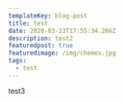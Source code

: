```yaml
---
templateKey: blog-post
title: test
date: 2020-03-23T17:55:34.266Z
description: test2
featuredpost: true
featuredimage: /img/chemex.jpg
tags:
  - test
---
```

test3